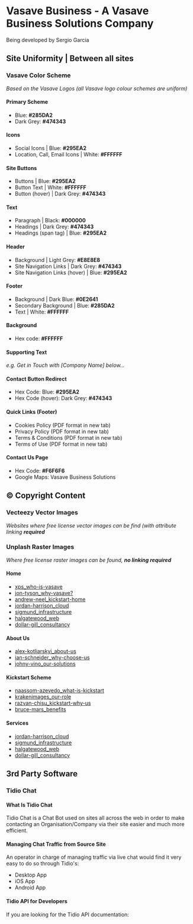 # Vasave Business - A Vasave Business Solutions Company

Being developed by Sergio Garcia

## Site Uniformity | Between all sites

### Vasave Color Scheme

*Based on the Vasave Logos (all Vasave logo colour schemes are uniform)*

#### Primary Scheme

- Blue: **#285DA2**
- Dark Grey: **#474343**

#### Icons

- Social Icons | Blue: **#295EA2**
- Location, Call, Email Icons | White: **#FFFFFF**

#### Site Buttons

- Buttons | Blue: **#295EA2**
- Button Text | White: **#FFFFFF**
- Button (hover) | Dark Grey: **#474343**

#### Text

- Paragraph | Black: **#000000**
- Headings | Dark Grey: **#474343**
- Headings (span tag) | Blue: **#295EA2**

#### Header

- Background | Light Grey: **#E8E8E8**
- Site Navigation Links | Dark Grey: **#474343**
- Site Navigation Links (hover) | Blue: **#295EA2**

#### Footer

- Background | Dark Blue: **#0E2641**
- Secondary Background | Blue: **#285DA2**
- Text | White: **#FFFFFF**

#### Background

- Hex code: **#FFFFFF**

#### Supporting Text

*e.g. Get in Touch with [Company Name] below...*

#### Contact Button Redirect

- Hex Code: Blue: **#295EA2**
- Hex Code (hover): Dark Grey: **#474343**

#### Quick Links (Footer)

- Cookies Policy (PDF format in new tab)
- Privacy Policy (PDF format in new tab)
- Terms & Conditions (PDF format in new tab)
- Terms of Use (PDF format in new tab)

#### Contact Us Page

- Hex Code: **#F6F6F6**
- Google Maps: Vasave Business Solutions

## © Copyright Content

### Vecteezy Vector Images

*Websites where free license vector images can be find (with attribute linking **required***

### Unplash Raster Images

*Where free license raster images can be found, **no linking required***

#### Home

- [xps_who-is-vasave](https://unsplash.com/photos/7ZWVnVSaafY)
- [jon-tyson_why-vasave?](https://unsplash.com/photos/PXB7yEM5LVs)
- [andrew-neel_kickstart-home](https://unsplash.com/photos/cckf4TsHAuw)
- [jordan-harrison_cloud](https://unsplash.com/photos/40XgDxBfYXM)
- [sigmund_infrastructure](https://unsplash.com/photos/eTgMFFzroGc)
- [halgatewood_web](https://unsplash.com/photos/tZc3vjPCk-Q)
- [dollar-gill_consultancy](https://unsplash.com/photos/zzqajsfEfTc)

#### About Us

- [alex-kotliarskyi_about-us](https://unsplash.com/photos/QBpZGqEMsKg)
- [ian-schneider_why-choose-us](https://unsplash.com/photos/TamMbr4okv4)
- [johny-vino_our-solutions](https://unsplash.com/photos/R54V69BN0MI)

#### Kickstart Scheme

- [naassom-azevedo_what-is-kickstart](https://unsplash.com/photos/Q_Sei-TqSlc)
- [krakenimages_our-role](https://unsplash.com/photos/Y5bvRlcCx8k)
- [razvan-chisu_kickstart-why-us](https://unsplash.com/photos/Ua-agENjmI4)
- [bruce-mars_benefits](https://unsplash.com/photos/8YG31Xn4dSw)

#### Services

- [jordan-harrison_cloud](https://unsplash.com/photos/40XgDxBfYXM)
- [sigmund_infrastructure](https://unsplash.com/photos/eTgMFFzroGc)
- [halgatewood_web](https://unsplash.com/photos/tZc3vjPCk-Q)
- [dollar-gill_consultancy](https://unsplash.com/photos/zzqajsfEfTc)

## 3rd Party Software

### Tidio Chat

#### What Is Tidio Chat

Tidio Chat is a Chat Bot used on sites all across the web in order to make contacting an Organisation/Company via their site easier and much more efficient.

#### Managing Chat Traffic from Source Site

An operator in charge of managing traffic via live chat would find it very easy to do so through Tidio's:

- Desktop App
- iOS App
- Android App

#### Tidio API for Developers

If you are looking for the Tidio API documentation: